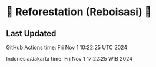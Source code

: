 
# 🌳 Reforestation (Reboisasi) 🌲

## Last Updated

GitHub Actions time: Fri Nov  1 10:22:25 UTC 2024

Indonesia/Jakarta time: Fri Nov  1 17:22:25 WIB 2024
